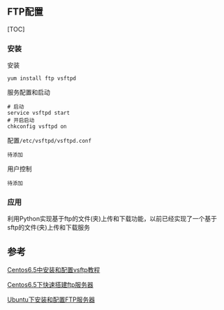 ## FTP配置

[TOC]

### 安装

安装

```shell
yum install ftp vsftpd
```

服务配置和启动

```shell
# 启动
service vsftpd start
# 开启启动
chkconfig vsftpd on
```

配置`/etc/vsftpd/vsftpd.conf`

```
待添加
```

用户控制

```
待添加
```

### 应用

利用Python实现基于ftp的文件(夹)上传和下载功能，以前已经实现了一个基于sftp的文件(夹)上传和下载服务



## 参考

[Centos6.5中安装和配置vsftp教程](http://www.jb51.net/article/47795.htm)

[Centos6.5下快速搭建ftp服务器](http://www.linuxidc.com/Linux/2015-10/123848.htm)

[Ubuntu下安装和配置FTP服务器](https://linux.cn/article-8312-1.html)

